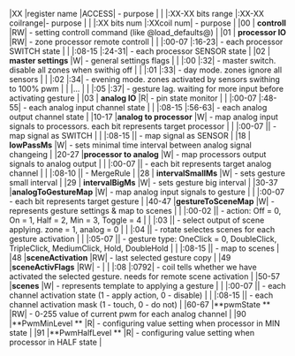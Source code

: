 
|XX 	|register name 			|ACCESS|			- purpose                                                                               |
|		|:XX-XX bits range |:XX-XX coilrange|- purpose                                                                                      |
|		|:XX bits num 	|:XXcoil num|		- purpose                                                                                       |
|00 	|	**controll**			|RW|	- setting controll command (like @load_defaults@)                                                   |
|01 	|	**processor IO**		|RW|	- zone processor remote controll                                                                    |
|		|:00-07		|:16-23|		- each processor SWITCH state                                                                           |
|		|:08-15		|:24-31|		- each processor SENSOR state                                                                           |
|02 	|	**master settings**		|W|	- general settings flags                                                                                |
|		|:00			|:32|			- master switch. disable all zones when swithig off                                                 |
|		|:01			|:33|			- day mode. zones ignore all sensors                                                                |
|		|:02			|:34|			- evening mode. zones activated by sensors swithing to 100% pwm                                     |
|		|...                                                                                                                                |
|		|:05			|:37|			- gesture lag. waiting for more input before activating gesture                                     |
|03 	|	**analog IO**			|R|	- pin state monitor                                                                                     |
|		|:00-07		|:48-55|		- each analog input channel state                                                                       |
|		|:08-15		|:56-63|		- each analog output channel state                                                                      |
|10-17	|**analog to processor** 	|W| 	- map analog input signals to processors. each bit represents target processor                      |
|	    |:00-07			||		- map signal as SWITCH                                                                                      |
|		|:08-15			||		- map signal as SENSOR                                                                                      |
|18 	|	**lowPassMs**			|W|	- sets minimal time interval between analog signal changeing                                            |
|20-27	|**processor to analog** |W| 	- map processors output signals to analog output                                                        |
|	    |:00-07			||		- each bit represents target analog channel                                                                 |
|		|:08-10			||		- MergeRule                                                                                                 |
|28 	|	**intervalSmallMs**		|W|	- sets gesture small interval                                                                           |
|29 	|	**intervalBigMs**		|W|	- sets gesture big interval                                                                             |
|30-37	|**analogToGestureMap**		|W| 	- map analog input signals to gesture                                                               |
|	    |:00-07					- each bit represents target gesture                                                                        |
|40-47	|**gestureToSceneMap**		|W| 	- represents gesture settings & map to scenes                                                       |
|	    |:00-02			||		- action: Off = 0, On = 1, Half = 2, Min = 3, Toggle = 4                                                    |
|		|:03			||			- select output of scene applying. zone = 1, analog = 0                                                 |
|		|:04			||			- rotate selectes scenes for each gesture activation                                                    |
|		|:05-07			||		- gesture type: OneClick = 0, DoubleClick, TripleClick, MediumClick, Hold, DoubleHold                       |
|		|:08-15			||		- map to scenes                                                                                             |
|48		|**sceneActivation**		|RW|	- last selected gesture copy                                                                        |
|49		|**sceneActivFlags**		|RW|	-                                                                                                   |
|		|:08			|:0792|		- coil tells whether we have activated the selected gesture. needs for remote scene activation          |
|50-57	|**scenes**					|W| 	- represents template to applying a gesture                                                         |
|	    |:00-07			||		- each channel activation state (1 - apply action, 0 - disable)                                             |
|		|:08-15			||		- each channel activation mask (1 - touch, 0 - do not)                                                      |
|60-67	|**pwmState		**		|RW| 	- 0-255 value of current pwm for each analog channel                                                |
|90		|**PwmMinLevel	**		|R|		- configuring value setting when processor in MIN state                                             |
|91		|**PwmHalfLevel	**		|R| 	- configuring value setting when processor in HALF state                                            |

